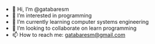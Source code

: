 - 👋 Hi, I’m @gatabaresm
- 👀 I’m interested in programming
- 🌱 I’m currently learning computer systems engineering
- 💞️ I’m looking to collaborate on learn programming
- 📫 How to reach me: gatabaresm@gmail.com

<!---
gatabaresm/gatabaresm is a ✨ special ✨ repository because its `README.md` (this file) appears on your GitHub profile.
You can click the Preview link to take a look at your changes.
--->
